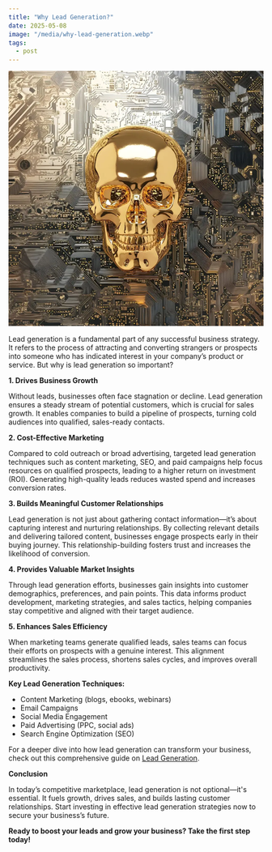 ```yaml
---
title: "Why Lead Generation?"
date: 2025-05-08
image: "/media/why-lead-generation.webp"
tags:
  - post
---
```


![Why Lead Generation?](/media/why-lead-generation.webp)

Lead generation is a fundamental part of any successful business strategy. It refers to the process of attracting and converting strangers or prospects into someone who has indicated interest in your company’s product or service. But why is lead generation so important?

**1. Drives Business Growth**

Without leads, businesses often face stagnation or decline. Lead generation ensures a steady stream of potential customers, which is crucial for sales growth. It enables companies to build a pipeline of prospects, turning cold audiences into qualified, sales-ready contacts.

**2. Cost-Effective Marketing**

Compared to cold outreach or broad advertising, targeted lead generation techniques such as content marketing, SEO, and paid campaigns help focus resources on qualified prospects, leading to a higher return on investment (ROI). Generating high-quality leads reduces wasted spend and increases conversion rates.

**3. Builds Meaningful Customer Relationships**

Lead generation is not just about gathering contact information—it’s about capturing interest and nurturing relationships. By collecting relevant details and delivering tailored content, businesses engage prospects early in their buying journey. This relationship-building fosters trust and increases the likelihood of conversion.

**4. Provides Valuable Market Insights**

Through lead generation efforts, businesses gain insights into customer demographics, preferences, and pain points. This data informs product development, marketing strategies, and sales tactics, helping companies stay competitive and aligned with their target audience.

**5. Enhances Sales Efficiency**

When marketing teams generate qualified leads, sales teams can focus their efforts on prospects with a genuine interest. This alignment streamlines the sales process, shortens sales cycles, and improves overall productivity.

**Key Lead Generation Techniques:**

- Content Marketing (blogs, ebooks, webinars)
- Email Campaigns
- Social Media Engagement
- Paid Advertising (PPC, social ads)
- Search Engine Optimization (SEO)

For a deeper dive into how lead generation can transform your business, check out this comprehensive guide on [Lead Generation](https://leadcraftr.com/posts/lead-generation/).

**Conclusion**

In today’s competitive marketplace, lead generation is not optional—it's essential. It fuels growth, drives sales, and builds lasting customer relationships. Start investing in effective lead generation strategies now to secure your business’s future.

**Ready to boost your leads and grow your business? Take the first step today!**
